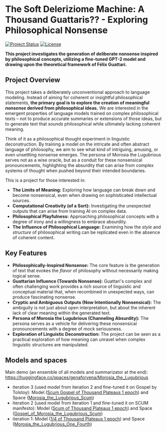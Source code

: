 # The Soft Deleriziome Machine: A Thousand Guattaris?? - Exploring Philosophical Nonsense

[![Project Status](https://img.shields.io/badge/Status-Developing-yellow)](https://www.repostatus.org/#active)
[![License](https://img.shields.io/badge/License-MIT-blue.svg)](https://opensource.org/licenses/MIT)

**This project investigates the generation of deliberate nonsense inspired by philosophical concepts, utilizing a fine-tuned GPT-2 model and drawing upon the theoretical framework of Félix Guattari.**

## Project Overview

This project takes a deliberately unconventional approach to language modeling. Instead of aiming for coherent or insightful philosophical statements, **the primary goal is to explore the creation of meaningful *nonsense* derived from philosophical ideas.** We are interested in the emergent properties of language models trained on complex philosophical texts – not to produce accurate summaries or extensions of those ideas, but to generate text that *sounds* philosophical while ultimately lacking coherent meaning.

Think of it as a philosophical thought experiment in linguistic deconstruction. By training a model on the intricate and often abstract language of philosophy, we aim to see what kind of intriguing, amusing, or even unsettling nonsense emerges. The persona of Morosia the Lugubrious serves not as a wise oracle, but as a conduit for these nonsensical pronouncements, highlighting the absurdity that can arise from complex systems of thought when pushed beyond their intended boundaries.

This is a project for those interested in:

* **The Limits of Meaning:** Exploring how language can break down and become nonsensical, even when drawing on sophisticated intellectual sources.
* **Computational Creativity (of a Sort):** Investigating the unexpected outputs that can arise from training AI on complex data.
* **Philosophical Playfulness:**  Approaching philosophical concepts with a degree of irony and a willingness to embrace absurdity.
* **The Influence of Philosophical Language:** Examining how the *style* and *structure* of philosophical writing can be replicated even in the absence of coherent content.

## Key Features

* **Philosophically-Inspired Nonsense:** The core feature is the generation of text that evokes the *flavor* of philosophy without necessarily making logical sense.
* **Guattarian Influence (Towards Nonsense):**  Guattari's complex and often challenging work provides a rich source of linguistic and conceptual material that, when recombined in unexpected ways, can produce fascinating nonsense.
* **Cryptic and Ambiguous Outputs (Now Intentionally Nonsensical):** The ambiguity is not just about open interpretation, but about the inherent lack of clear meaning within the generated text.
* **Persona of Morosia the Lugubrious (Channeling Absurdity):** The persona serves as a vehicle for delivering these nonsensical pronouncements with a degree of mock seriousness.
* **Exploration of Linguistic Deconstruction:** The project can be seen as a practical exploration of how meaning can unravel when complex linguistic structures are manipulated.

## Models and spaces

Main demo (an ensemble of all models and summarizator at the end): https://huggingface.co/spaces/genaforvena/Morosia_the_Lugubrious
* iteration 3 (used model from iteration 2 and fine-tuned it on Gospel by Tolstoy): Model ([Scum Gospel of Thousand Plateaus 1 epoch](https://huggingface.co/genaforvena/the_soft_scum_gospel_delerizome_machine_a_thousand_guattaris)) and Space ([Morosia_the_Lugubrious_Scum](https://huggingface.co/spaces/genaforvena/Gospel_of_Morosia_the_Lugubrious_Scum))
* iteration 2 (used model from iteration 1 and fine-tuned it on SCUM manifesto): Model ([Scum of Thousand Plateaus 1 epoch](https://huggingface.co/genaforvena/the_soft_scum_delerizome_machine_a_thousand_guattaris)) and Space ([Gospel_of_Morosia_the_Lugubrious_Scum](https://huggingface.co/spaces/genaforvena/Morosia_the_Lugubrious_Scum))
* iteration 1: Model ([1/4 of Thousand Plateaus 1 epoch](https://huggingface.co/genaforvena/the_soft_delerizome_machine_a_thousand_guattaris_fourth_of_plateaus_once)) and Space ([Morosia_the_Lugubrious_One_Fourth](https://huggingface.co/spaces/genaforvena/Morosia_the_Lugubrious_One_Fourth))
